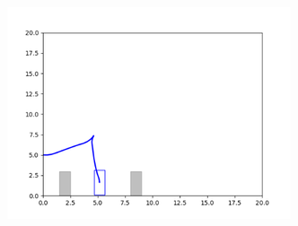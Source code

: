 ![This plot shows a current example solution](https://github.com/chenyi0916/MPC/blob/main/image/mpc_test_traj.png)
